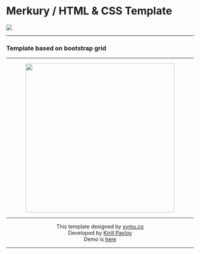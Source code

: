 # Merkury / HTML &amp; CSS Template
<img src="https://pavz.ru/demo/images/mockup.jpg" />

<hr>
<h3>Template based on bootstrap grid</h3>
<hr>

<p align="center"><img width="400" src="https://pavz.ru/demo/images/bootstrap.jpg" /></p>

<hr>
<p align="center">
This template designed by <a href="https://symu.co/freebies/templates-4/merkury-psd-template/">symu.co</a> <br>
Developed by <a href="http://pavz.ru">Kirill Pavlov</a> <br>
Demo is <a href="http://pavz.ru/demo/merkury">here</a>
</p>
<hr>
